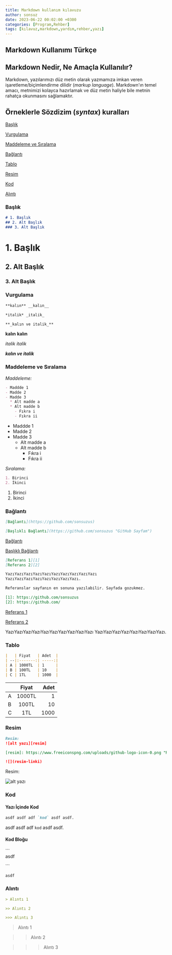 ```yaml
---
title: Markdown kullanım kılavuzu
author: sonsuz
date: 2023-06-22 00:02:00 +0300
categories: [Program,Rehber]
tags: [kılavuz,markdown,yardım,rehber,yazı]
---
```


## Markdown Kullanımı Türkçe

## Markdown Nedir, Ne Amaçla Kullanılır?

Markdown, yazılarımızı düz metin olarak yazmamıza imkan veren işaretleme/biçimlendirme dilidir (_markup language_).  Markdown'ın temel amacı, metnimizi kolayca hazırlamak ve düz metin haliyle bile metnin rahatça okunmasını sağlamaktır. 

## Örneklerle Sözdizim (_syntax_) kuralları

[Başlık](#başlık)

[Vurgulama](#vurgulama)

[Maddeleme ve Sıralama](#maddeleme-ve-sıralama)

[Bağlantı](#bağlantı)

[Tablo](#tablo)

[Resim](#resim)

[Kod](#kod)

[Alıntı](#alıntı)

### Başlık

```md
# 1. Başlık
## 2. Alt Başlık
### 3. Alt Başlık
```

# 1. Başlık

## 2. Alt Başlık

### 3. Alt Başlık

### Vurgulama

```md
**kalın** __kalın__

*italik* _italik_

**_kalın ve italik_**
```

**kalın** __kalın__

*italik* _italik_

**_kalın ve italik_**

### Maddeleme ve Sıralama

*Maddeleme:*

```md
- Maddde 1
- Madde 2
- Madde 3
  * Alt madde a
  * Alt madde b
    - Fıkra i
    - Fıkra ii
```

- Maddde 1
- Madde 2
- Madde 3
  * Alt madde a
  * Alt madde b
    - Fıkra i
    - Fıkra ii

*Sıralama:*

```md
1. Birinci
2. İkinci
```
1. Birinci
2. İkinci

### Bağlantı

```md
[Bağlantı](https://github.com/sonsuzus)

[Başlıklı Bağlantı](https://github.com/sonsuzus "GitHub Sayfam")
```

[Bağlantı](https://github.com/sonsuzus)

[Başlıklı Bağlantı](https://github.com/sonsuzus "GitHub Sayfam")

```md
[Referans 1][1]
[Referans 2][2]

YazıYazıYazıYazıYazıYazıYazıYazıYazıYazı
YazıYazıYazıYazıYazıYazıYazıYazı.

Referanslar sayfanın en sonuna yazılabilir. Sayfada gozukmez.

[1]: https://github.com/sonsuzus
[2]: https://github.com/
```

[Referans 1][1]

[Referans 2][2]

YazıYazıYazıYazıYazıYazıYazıYazıYazıYazı
YazıYazıYazıYazıYazıYazıYazıYazı.

[1]: https://github.com/sonsuzus
[2]: https://github.com/

### Tablo

```md
|   | Fiyat   | Adet  |
| --|:-------:| -----:|
| A | 1000TL  | 1     |
| B | 100TL   | 10    |
| C | 1TL     | 1000  |

```

|   | Fiyat   | Adet  |
| --|:-------:| -----:|
| A | 1000TL  | 1     |
| B | 100TL   | 10    |
| C | 1TL     | 1000  |

### Resim

```md
Resim: 
![alt yazı][resim]

[resim]: https://www.freeiconspng.com/uploads/github-logo-icon-0.png "Resim Başlığı"

![](resim-linki)
```

Resim:

![alt yazı][resim]

[resim]: https://www.freeiconspng.com/uploads/github-logo-icon-0.png "Resim Başlığı"

### Kod

#### Yazı İçinde Kod

```md
asdf asdf adf `kod` asdf asdf.
```

asdf asdf adf `kod` asdf asdf.

#### Kod Bloğu

\```\
asdf

\```

```md
asdf
```

### Alıntı

```md
> Alıntı 1

>> Alıntı 2

>>> Alıntı 3
```

> Alıntı 1

>> Alıntı 2

>>> Alıntı 3